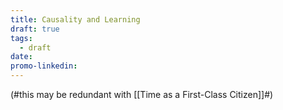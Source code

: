 ```yaml
---
title: Causality and Learning
draft: true
tags:
  - draft
date: 
promo-linkedin:
---
```

(#this may be redundant with [[Time as a First-Class Citizen]]#)

